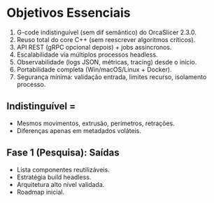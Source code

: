 # Objetivos Essenciais
1. G-code indistinguível (sem dif semântico) do OrcaSlicer 2.3.0.
2. Reuso total do core C++ (sem reescrever algoritmos críticos).
3. API REST (gRPC opcional depois) + jobs assíncronos.
4. Escalabilidade via múltiplos processos headless.
5. Observabilidade (logs JSON, métricas, tracing) desde o início.
6. Portabilidade completa (Win/macOS/Linux + Docker).
7. Segurança mínima: validação entrada, limites recurso, isolamento processo.

## Indistinguível =
- Mesmos movimentos, extrusão, perímetros, retrações.
- Diferenças apenas em metadados voláteis.

## Fase 1 (Pesquisa): Saídas
- Lista componentes reutilizáveis.
- Estratégia build headless.
- Arquitetura alto nível validada.
- Roadmap inicial.
